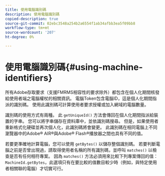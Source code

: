 ```yaml
---
title: 使用電腦識別碼
description: 使用電腦識別碼
copied-description: true
source-git-commit: 02ebc3548a254b2a6554f1ab34afbb3ea5f09bb8
workflow-type: tm+mt
source-wordcount: '207'
ht-degree: 0%

---
```


# 使用電腦識別碼{#using-machine-identifiers}

所有Adobe存取要求（支援FMRMS相容性的要求除外）都包含在個人化期間核發給使用者端之電腦權杖的相關資訊。 電腦Token包含電腦ID，這是個人化期間指派的識別碼。 使用此識別碼可計算使用者要求授權或加入網域的電腦數量。

識別碼的使用方式有兩種。 此 `getUniqueId()` 方法會傳回在個人化期間指派給裝置的字串。 您可以將字串儲存在資料庫中，並依識別碼搜尋。 但是，如果使用者重新格式化硬碟並再次個人化，此識別碼將會變更。 此識別碼在相同電腦上不同瀏覽器中的Adobe® AIR®與Adobe® Flash®播放器之間也具有不同的值。

若要更準確地計算電腦，您可以使用 `getBytes()` 以儲存整個識別碼。 若要判斷電腦之前是否曾出現過，請取得使用者名稱的所有識別碼，並呼叫 `matches()` 以檢查是否有任何相符專案。 因為 `matches()` 方法必須用來比較下列專案傳回的值： `MachineId.getBytes`，此選項只有在要比較的值數目較少時（例如，與特定使用者相關聯的電腦）才切實可行。
